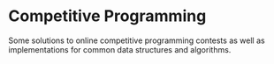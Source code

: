 # Competitive Programming

Some solutions to online competitive programming contests as well as implementations for common data structures and algorithms.
